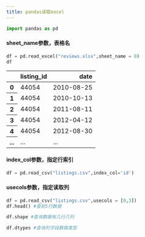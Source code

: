 ```yaml
---
title: pandas读取excel
---
```





```python
import pandas as pd
```


#### sheet_name参数，表格名
```python
df = pd.read_excel("reviews.xlsx",sheet_name = 0)
df
```

<div>
<style scoped>
    .dataframe tbody tr th:only-of-type {
        vertical-align: middle;
    }

    .dataframe tbody tr th {
        vertical-align: top;
    }

    .dataframe thead th {
        text-align: right;
    }
</style>
<table  class="dataframe">
  <thead>
    <tr style="text-align: right;">
      <th></th>
      <th>listing_id</th>
      <th>date</th>
    </tr>
  </thead>
  <tbody>
    <tr>
      <th>0</th>
      <td>44054</td>
      <td>2010-08-25</td>
    </tr>
    <tr>
      <th>1</th>
      <td>44054</td>
      <td>2010-10-13</td>
    </tr>
    <tr>
      <th>2</th>
      <td>44054</td>
      <td>2011-08-11</td>
    </tr>
    <tr>
      <th>3</th>
      <td>44054</td>
      <td>2012-04-12</td>
    </tr>
    <tr>
      <th>4</th>
      <td>44054</td>
      <td>2012-08-30</td>
    </tr>
    <tr>
      <th>...</th>
      <td>...</td>
      <td>...</td>
    </tr>
  </tbody>
</table>
</div>


#### index_col参数，指定行索引
```python
df = pd.read_csv("listings.csv",index_col='id')
```

#### usecols参数，指定读取列
```python
df = pd.read_csv("listings.csv",usecols = [0,3])
df.head() #查前5行数据

df.shape #查询数据有几行几列

df.dtypes #查询列字段数据类型
```


